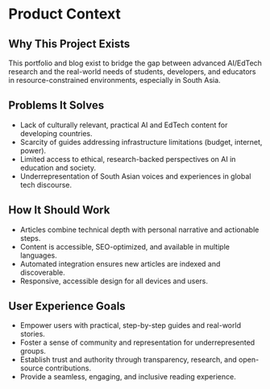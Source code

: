 # Product Context

## Why This Project Exists
This portfolio and blog exist to bridge the gap between advanced AI/EdTech research and the real-world needs of students, developers, and educators in resource-constrained environments, especially in South Asia.

## Problems It Solves
- Lack of culturally relevant, practical AI and EdTech content for developing countries.
- Scarcity of guides addressing infrastructure limitations (budget, internet, power).
- Limited access to ethical, research-backed perspectives on AI in education and society.
- Underrepresentation of South Asian voices and experiences in global tech discourse.

## How It Should Work
- Articles combine technical depth with personal narrative and actionable steps.
- Content is accessible, SEO-optimized, and available in multiple languages.
- Automated integration ensures new articles are indexed and discoverable.
- Responsive, accessible design for all devices and users.

## User Experience Goals
- Empower users with practical, step-by-step guides and real-world stories.
- Foster a sense of community and representation for underrepresented groups.
- Establish trust and authority through transparency, research, and open-source contributions.
- Provide a seamless, engaging, and inclusive reading experience.
